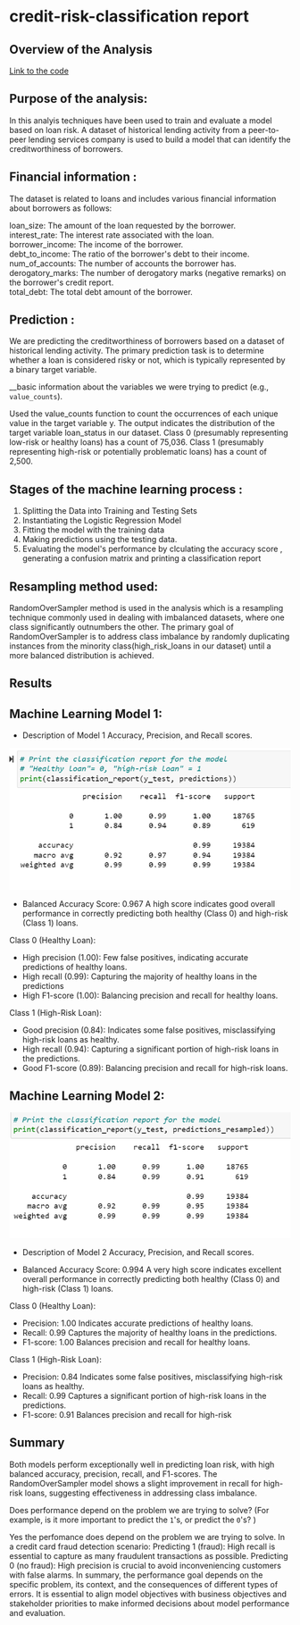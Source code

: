 # credit-risk-classification report

## Overview of the Analysis

[Link to the code](/Credit_Risk/credit_risk_classification.ipynb)

 ## Purpose of the analysis:
                          
 In this analyis  techniques have been used  to train and evaluate a model based on loan risk. A dataset of historical lending activity from a peer-to-peer lending services company is used to build a model that can identify the creditworthiness of borrowers.

 ## Financial information :

The dataset is related to loans and includes various financial information about borrowers as follows: 

 loan_size: The amount of the loan requested by the borrower.<br>
 interest_rate: The interest rate associated with the loan.<br>
borrower_income: The income of the borrower.<br>
debt_to_income: The ratio of the borrower's debt to their income.<br>
num_of_accounts: The number of accounts the borrower has.<br>
derogatory_marks: The number of derogatory marks (negative remarks) on the borrower's credit report.<br>
total_debt: The total debt amount of the borrower.

## Prediction :

We are predicting the creditworthiness of borrowers based on a dataset of historical lending activity. The primary prediction task is to determine whether a loan is considered risky or not, which is typically represented by a binary target variable.

__basic information about the variables we were trying to predict (e.g., `value_counts`).

Used the value_counts function  to count the occurrences of each unique value in the target variable y. The output indicates the distribution of the target variable loan_status in our dataset.
Class 0 (presumably representing low-risk or healthy loans) has a count of 75,036.
Class 1 (presumably representing high-risk or potentially problematic loans) has a count of 2,500.

## Stages of the machine learning process :
 1. Splitting the Data into Training and Testing Sets
 2. Instantiating the Logistic Regression Model
 3. Fitting the model with the training data
 4. Making predictions using the testing data.
 5. Evaluating the model's performance by clculating the accuracy score , generating a confusion matrix and printing a classification report


## Resampling method used:  
RandomOverSampler method is used in the analysis which is a resampling technique commonly used in dealing with imbalanced datasets, where one class significantly outnumbers the other. The primary goal of RandomOverSampler is to address class imbalance by randomly duplicating instances from the minority class(high_risk_loans in our dataset) until a more balanced distribution is achieved.

## Results
## Machine Learning Model 1:
  * Description of Model 1 Accuracy, Precision, and Recall scores.

![original data](/screenshots/Screenshot%202024-01-24%20133711.png)


* Balanced Accuracy Score: 0.967
A high score indicates good overall performance in correctly predicting both healthy (Class 0) and high-risk (Class 1) loans.

Class 0 (Healthy Loan):

* High precision (1.00): Few false positives, indicating accurate predictions of healthy loans.
* High recall (0.99): Capturing the majority of healthy loans in the predictions
* High F1-score (1.00): Balancing precision and recall for healthy loans.


Class 1 (High-Risk Loan):

* Good precision (0.84): Indicates some false positives, misclassifying high-risk loans as healthy.
* High recall (0.94): Capturing a significant portion of high-risk loans in the predictions.
* Good F1-score (0.89): Balancing precision and recall for high-risk loans.



## Machine Learning Model 2:

![resampled data](/screenshots/Screenshot%202024-01-24%20133656.png)


  * Description of Model 2 Accuracy, Precision, and Recall scores.

 * Balanced Accuracy Score: 0.994
A very high score indicates excellent overall performance in correctly predicting both healthy (Class 0) and high-risk (Class 1) loans.

Class 0 (Healthy Loan):

* Precision: 1.00
Indicates accurate predictions of healthy loans.
* Recall: 0.99
Captures the majority of healthy loans in the predictions.
* F1-score: 1.00
Balances precision and recall for healthy loans.


Class 1 (High-Risk Loan):

* Precision: 0.84
Indicates some false positives, misclassifying high-risk loans as healthy.
* Recall: 0.99
Captures a significant portion of high-risk loans in the predictions.
* F1-score: 0.91
Balances precision and recall for high-risk


## Summary
Both models perform exceptionally well in predicting loan risk, with high balanced accuracy, precision, recall, and F1-scores.
The RandomOverSampler model shows a slight improvement in recall for high-risk loans, suggesting effectiveness in addressing class imbalance.

Does performance depend on the problem we are trying to solve? (For example, is it more important to predict the `1`'s, or predict the `0`'s? )

Yes the perfomance does depend on the problem we are trying to solve. In a credit card fraud detection scenario:
Predicting 1 (fraud):
High recall is essential to capture as many fraudulent transactions as possible.
Predicting 0 (no fraud):
High precision is crucial to avoid inconveniencing customers with false alarms.
In summary, the performance goal depends on the specific problem, its context, and the consequences of different types of errors. It is essential to align model objectives with business objectives and stakeholder priorities to make informed decisions about model performance and evaluation.





